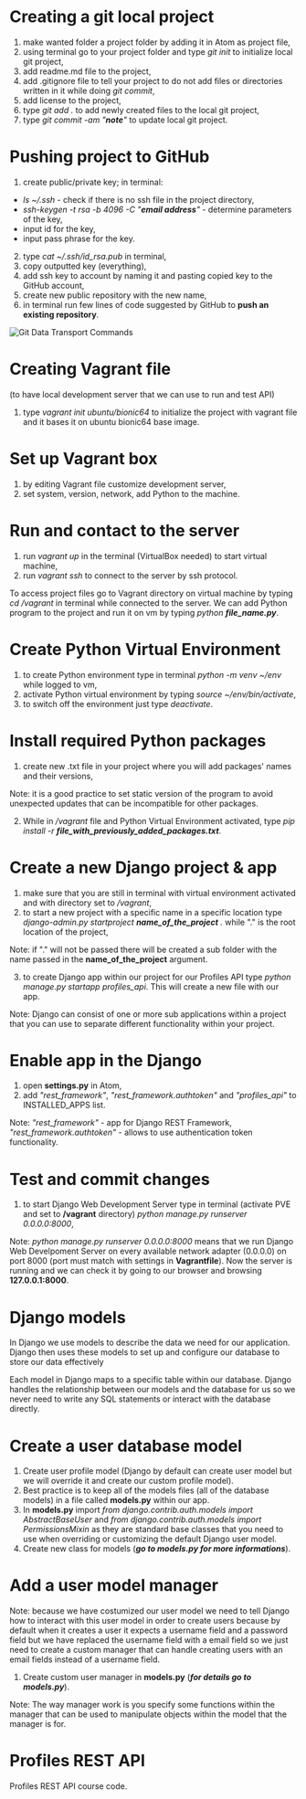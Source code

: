 # Creating a git local project

1. make wanted folder a project folder by adding it in Atom as project file,
2. using terminal go to your project folder and type *git init* to initialize
   local git project,
3. add readme.md file to the project,
4. add .gitignore file to tell your project to do not add files or directories
   written in it while doing *git commit*,
5. add license to the project,
6. type *git add .* to add newly created files to the local git project,
7. type *git commit -am "__note__"* to update local git project.

# Pushing project to GitHub

1. create public/private key; in terminal:
  * *ls ~/.ssh* - check if there is no ssh file in the project directory,
  * *ssh-keygen -t rsa -b 4096 -C "__email address__"* - determine parameters
    of the key,
  * input id for the key,
  * input pass phrase for the key.
2. type *cat ~/.ssh/id_rsa.pub* in terminal,
3. copy outputted key (everything),
4. add ssh key to account by naming it and pasting copied key to the GitHub account,
5. create new public repository with the new name,
6. in terminal run few lines of code suggested by GitHub to **push an existing repository**.

![Git Data Transport Commands](https://user-images.githubusercontent.com/69716167/104955042-ceeeff00-59c9-11eb-831a-04cf95420581.png)

# Creating Vagrant file
(to have local development server that we can use to run and test API)

1. type *vagrant init ubuntu/bionic64* to initialize the project with vagrant file
   and it bases it on ubuntu bionic64 base image.

# Set up Vagrant box

1. by editing Vagrant file customize development server,
2. set system, version, network, add Python to the machine.

# Run and contact to the server

1. run *vagrant up* in the terminal (VirtualBox needed) to start virtual machine,
2. run *vagrant ssh* to connect to the server by ssh protocol.


To access project files go to Vagrant directory on virtual machine by typing *cd /vagrant*
in terminal while connected to the server.
We can add Python program to the project and run it on vm by typing *python __file_name.py__*.

# Create Python Virtual Environment

1. to create Python environment type in terminal *python -m venv ~/env* while
   logged to vm,
2. activate Python virtual environment by typing *source ~/env/bin/activate*,
3. to switch off the environment just type *deactivate*.

# Install required Python packages

1. create new .txt file in your project where you will add packages' names and
   their versions,

Note: it is a good practice to set static version of the program to avoid unexpected
updates that can be incompatible for other packages.

2. While in */vagrant* file and Python Virtual Environment activated, type
   *pip install -r __file_with_previously_added_packages.txt__*.

# Create a new Django project & app

1. make sure that you are still in terminal with virtual environment activated and
   with directory set to */vagrant*,
2. to start a new project with a specific name in a specific location type
   *django-admin.py startproject __name_of_the_project__ .* while "." is the
   root location of the project,

Note: if "." will not be passed there will be created a sub folder with the name
passed in the __name_of_the_project__ argument.

3. to create Django app within our project for our Profiles API type
   *python manage.py startapp profiles_api*. This will create a new file with our app.

Note: Django can consist of one or more sub applications within a project that you can
use to separate different functionality within your project.

# Enable app in the Django

1. open __settings.py__ in Atom,
2. add *"rest_framework"*, *"rest_framework.authtoken"* and *"profiles_api"* to
   INSTALLED_APPS list.

Note: *"rest_framework"* - app for Django REST Framework,
*"rest_framework.authtoken"* - allows to use authentication token functionality.

# Test and commit changes

1. to start Django Web Development Server type in terminal (activate PVE and
   set to __/vagrant__ directory) *python manage.py runserver 0.0.0.0:8000*,

Note: *python manage.py runserver 0.0.0.0:8000* means that we run
Django Web Develpoment Server on every available network adapter (0.0.0.0)
on port 8000 (port must match with settings in __Vagrantfile__). Now the server
is running and we can check it by going to our browser and browsing
__127.0.0.1:8000__.

# Django models

In Django we use models to describe the data we need for our application. Django
then uses these models to set up and configure our database to store our data effectively

Each model in Django maps to a specific table within our database. Django handles
the relationship between our models and the database for us so we never need
to write any SQL statements or interact with the database directly.

# Create a user database model

1. Create user profile model (Django by default can create user model but we
   will override it and create our custom profile model).
2. Best practice is to keep all of the models files (all of the database models)
   in a file called __models.py__ within our app.
3. In __models.py__ import *from django.contrib.auth.models import AbstractBaseUser*
and *from django.contrib.auth.models import PermissionsMixin* as they are standard
base classes that you need to use when overriding or customizing the default
Django user model.
4. Create new class for models (*__go to models.py for more informations__*).

# Add a user model manager

Note: because we have costumized our user model we need to tell Django how to
interact with this user model in order to create users because by default when
it creates a user it expects a username field and a password field but we have
replaced the username field with a email field so we just need to create
a custom manager that can handle creating users with an email fields instead
of a username field.

1. Create custom user manager in __models.py__ (*__for details go to models.py__*).

Note: The way manager work is you specify some functions within the manager
that can be used to manipulate objects within the model that the manager is for.

# Profiles REST API

Profiles REST API course code.
